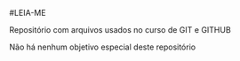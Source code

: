 #LEIA-ME


Repositório com arquivos usados no curso de GIT e GITHUB

 
Não há nenhum objetivo especial deste repositório
